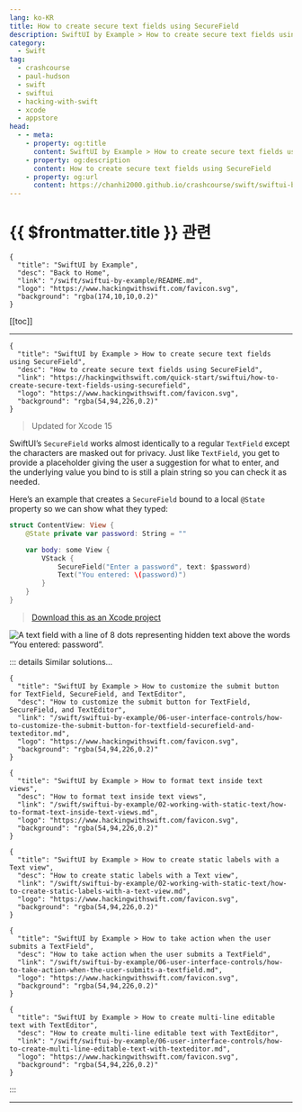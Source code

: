 ```yaml
---
lang: ko-KR
title: How to create secure text fields using SecureField
description: SwiftUI by Example > How to create secure text fields using SecureField
category:
  - Swift
tag: 
  - crashcourse
  - paul-hudson
  - swift
  - swiftui
  - hacking-with-swift
  - xcode
  - appstore
head:
  - - meta:
    - property: og:title
      content: SwiftUI by Example > How to create secure text fields using SecureField
    - property: og:description
      content: How to create secure text fields using SecureField
    - property: og:url
      content: https://chanhi2000.github.io/crashcourse/swift/swiftui-by-example/06-user-interface-controls/how-to-create-secure-text-fields-using-securefield.html
---
```


# {{ $frontmatter.title }} 관련

```component VPCard
{
  "title": "SwiftUI by Example",
  "desc": "Back to Home",
  "link": "/swift/swiftui-by-example/README.md",
  "logo": "https://www.hackingwithswift.com/favicon.svg",
  "background": "rgba(174,10,10,0.2)"
}
```

[[toc]]

---

```component VPCard
{
  "title": "SwiftUI by Example > How to create secure text fields using SecureField",
  "desc": "How to create secure text fields using SecureField",
  "link": "https://hackingwithswift.com/quick-start/swiftui/how-to-create-secure-text-fields-using-securefield",
  "logo": "https://www.hackingwithswift.com/favicon.svg",
  "background": "rgba(54,94,226,0.2)"
}
```

> Updated for Xcode 15

SwiftUI’s `SecureField` works almost identically to a regular `TextField` except the characters are masked out for privacy. Just like `TextField`, you get to provide a placeholder giving the user a suggestion for what to enter, and the underlying value you bind to is still a plain string so you can check it as needed.

Here’s an example that creates a `SecureField` bound to a local `@State` property so we can show what they typed:

```swift
struct ContentView: View {
    @State private var password: String = ""

    var body: some View {
        VStack {
            SecureField("Enter a password", text: $password)
            Text("You entered: \(password)")
        }
    }
}
```

> [<FontIcon icon="fas fa-file-zipper"/>Download this as an Xcode project](https://www.hackingwithswift.com/files/projects/swiftui/how-to-create-secure-text-fields-using-securefield-1.zip)

![A text field with a line of 8 dots representing hidden text above the words “You entered: password”.](https://www.hackingwithswift.com/img/books/quick-start/swiftui/how-to-create-secure-text-fields-using-securefield-1~dark.png)

::: details Similar solutions…

```component VPCard
{
  "title": "SwiftUI by Example > How to customize the submit button for TextField, SecureField, and TextEditor",
  "desc": "How to customize the submit button for TextField, SecureField, and TextEditor",
  "link": "/swift/swiftui-by-example/06-user-interface-controls/how-to-customize-the-submit-button-for-textfield-securefield-and-texteditor.md",
  "logo": "https://www.hackingwithswift.com/favicon.svg",
  "background": "rgba(54,94,226,0.2)"
}
```

```component VPCard
{
  "title": "SwiftUI by Example > How to format text inside text views",
  "desc": "How to format text inside text views",
  "link": "/swift/swiftui-by-example/02-working-with-static-text/how-to-format-text-inside-text-views.md",
  "logo": "https://www.hackingwithswift.com/favicon.svg",
  "background": "rgba(54,94,226,0.2)"
}
```

```component VPCard
{
  "title": "SwiftUI by Example > How to create static labels with a Text view",
  "desc": "How to create static labels with a Text view",
  "link": "/swift/swiftui-by-example/02-working-with-static-text/how-to-create-static-labels-with-a-text-view.md",
  "logo": "https://www.hackingwithswift.com/favicon.svg",
  "background": "rgba(54,94,226,0.2)"
}
```

```component VPCard
{
  "title": "SwiftUI by Example > How to take action when the user submits a TextField",
  "desc": "How to take action when the user submits a TextField",
  "link": "/swift/swiftui-by-example/06-user-interface-controls/how-to-take-action-when-the-user-submits-a-textfield.md",
  "logo": "https://www.hackingwithswift.com/favicon.svg",
  "background": "rgba(54,94,226,0.2)"
}
```

```component VPCard
{
  "title": "SwiftUI by Example > How to create multi-line editable text with TextEditor",
  "desc": "How to create multi-line editable text with TextEditor",
  "link": "/swift/swiftui-by-example/06-user-interface-controls/how-to-create-multi-line-editable-text-with-texteditor.md",
  "logo": "https://www.hackingwithswift.com/favicon.svg",
  "background": "rgba(54,94,226,0.2)"
}
```

:::

---

<TagLinks />